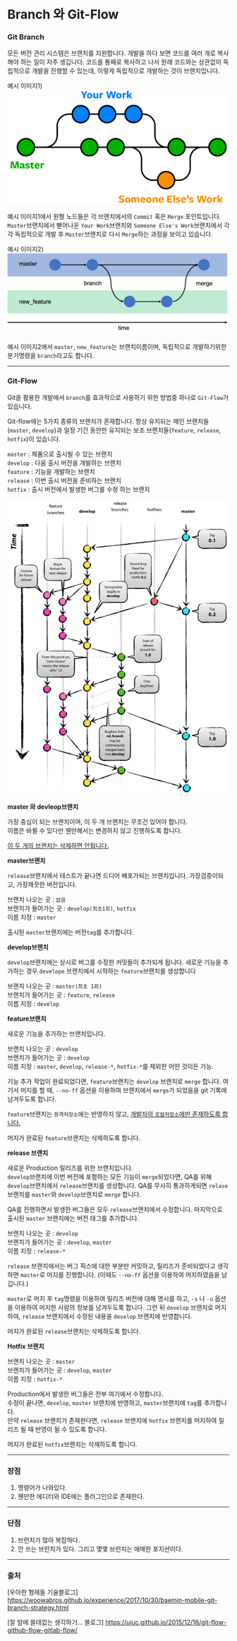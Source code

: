 # Branch 와 Git-Flow

### **Git Branch**

모든 버전 관리 시스템은 브랜치를 지원합니다. 개발을 하다 보면 코드를 여러 개로 복사해야 하는 일이 자주 생깁니다. 코드를 통째로 복사하고 나서 원래 코드와는 상관없이 독립적으로 개발을 진행할 수 있는데, 이렇게 독립적으로 개발하는 것이 브랜치입니다.

예시 이미지1)
![git-branches-merge.png](./git-branches-merge.png)

예시 이미지1에서 원형 노드들은 각 브랜치에서의 `Commit` 혹은 `Merge` 포인트입니다. `Master`브랜치에서 뻗어나온 `Your Work`브랜치와 `Someone Else's Work`브랜치에서 각각 독립적으로 개발 후 `Master`브랜치로 다시 `Merge`하는 과정을 보이고 있습니다.

예시 이미지2)
![git_branch_merge.png](./git_branch_merge.png)

예시 이미지2에서 `master`, `new_feature`는 브랜치이름이며, 독립적으로 개발하기위한 분기명령을 `branch`라고도 합니다.

---

### **Git-Flow**

Git을 활용한 개발에서 `branch`를 효과적으로 사용하기 위한 방법중 하나로 `Git-Flow`가 있습니다.

Git-flow에는 5가지 종류의 브랜치가 존재합니다. 항상 유지되는 메인 브랜치들(`master`, `develop`)과 일정 기간 동안만 유지되는 보조 브랜치들(`feature`, `release`, `hotfix`)이 있습니다.

`master` : 제품으로 출시될 수 있는 브랜치  
`develop` : 다음 출시 버전을 개발하는 브랜치  
`feature` : 기능을 개발하는 브랜치  
`release` : 이번 출시 버전을 준비하는 브랜치  
`hotfix` : 출시 버전에서 발생한 버그를 수정 하는 브랜치

![git-flow_overall_graph.png](./git-flow_overall_graph.png)

**master 와 devleop브랜치**

가장 중심이 되는 브랜치이며, 이 두 개 브랜치는 무조건 있어야 합니다.  
이름은 바뀔 수 있다만 웬만해서는 변경하지 않고 진행하도록 합니다.

<U>이 두 개의 브랜치는 삭제하면 안됩니다.</U>

**master브랜치**

`release`브랜치에서 테스트가 끝나면 드디어 배포가되는 브랜치입니다.
가장검증이되고, 가장깨끗한 버전입니다.

브랜치 나오는 곳 : `없음`  
브랜치가 들어가는 곳 : `develop(최초1회)`, `hotfix`  
이름 지정 : `master`

출시된 `master`브랜치에는 버전`tag`를 추가합니다.

**develop브랜치**

`develop`브랜치에는 상시로 버그를 수정한 커밋들이 추가되게 됩니다.
새로운 기능을 추가하는 경우 `develope` 브랜치에서 시작하는 `feature`브랜치를 생성합니다

브랜치 나오는 곳 : `master(최초 1회)`  
브랜치가 들어가는 곳 : `feature`, `release`  
이름 지정 : `develop`

**feature브랜치**

새로운 기능을 추가하는 브랜치입니다.

브랜치 나오는 곳 : `develop`  
브랜치가 들어가는 곳 : `develop`  
이름 지정 : `master`, `develop`, `release-*`, `hotfix-*`를 제외한 어떤 것이든 가능.

기능 추가 작업이 완료되었다면, `feature`브랜치는 `develop` 브랜치로 `merge` 합니다. 여기서 머지를 할 때, `--no-ff` 옵션을 이용하여 브랜치에서 `merge`가 되었음을 git 기록에 남겨두도록 합니다.

`feature`브랜치는 `원격저장소`에는 반영하지 않고, <U>개발자의 `로컬저장소`에만 존재하도록 합니다.</U>

머지가 완료된 `feature`브랜치는 삭제하도록 합니다.

**release 브랜치**

새로운 Production 릴리즈를 위한 브랜치입니다.  
`develop`브랜치에 이번 버전에 포함하는 모든 기능이 `merge`되었다면, QA를 위해 `develop`브랜치에서 `release`브랜치를 생성합니다.
QA를 무사히 통과하게되면 `relase`브랜치를 `master`와 `develop`브랜치로 `merge` 합니다.

QA를 진행하면서 발생한 버그들은 모두 `release`브랜치에서 수정합니다.
마지막으로 출시된 `master` 브랜치에는 버전 태그를 추가합니다.

브랜치 나오는 곳 : `develop`  
브랜치가 들어가는 곳 : `develop`, `master`  
이름 지정 : `release-*`

`release` 브랜치에서는 버그 픽스에 대한 부분만 커밋하고, 릴리즈가 준비되었다고 생각하면 `master`로 머지를 진행합니다. (이때도 `--no-ff` 옵션을 이용하여 머지하였음을 남깁니다.)

`master`로 머지 후 `tag`명령을 이용하여 릴리즈 버전에 대해 명시를 하고, `-s` 나 `-u` <key> 옵션을 이용하여 머지한 사람의 정보를 남겨두도록 합니다. 그런 뒤 `develop` 브랜치로 머지하여, `release` 브랜치에서 수정된 내용을 `develop` 브랜치에 반영합니다.

머지가 완료된 `release`브랜치는 삭제하도록 합니다.

**Hotfix 브랜치**

브랜치 나오는 곳 : `master`  
브랜치가 들어가는 곳 : `develop`, `master`  
이름 지정 : `hotfix-*`

Production에서 발생한 버그들은 전부 여기에서 수정합니다.  
수정이 끝나면, `develop`, `master` 브랜치에 반영하고, `master`브랜치에 `tag`를 추가합니다.  
만약 `release` 브랜치가 존재한다면, `release` 브랜치에 `hotfix` 브랜치를 머지하여 릴리즈 될 때 반영이 될 수 있도록 합니다.

머지가 완료된 `hotfix`브랜치는 삭제하도록 합니다.

---

### 장점

1. 명령어가 나와있다.
2. 웬만한 에디터와 IDE에는 플러그인으로 존재한다.

---

### 단점

1. 브런치가 많아 복잡하다.
2. 안 쓰는 브런치가 있다. 그리고 몇몇 브런치는 애매한 포지션이다.

---

### 출처

[우아한 형제들 기술블로그]
https://woowabros.github.io/experience/2017/10/30/baemin-mobile-git-branch-strategy.html

[잘 밤에 쓸데없는 생각하기... 블로그]
https://ujuc.github.io/2015/12/16/git-flow-github-flow-gitlab-flow/
